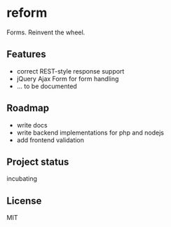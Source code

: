 reform
======

Forms. Reinvent the wheel.

## Features
- correct REST-style response support
- jQuery Ajax Form for form handling
- ... to be documented

## Roadmap
- write docs
- write backend implementations for php and nodejs
- add frontend validation

## Project status
incubating

## License
MIT